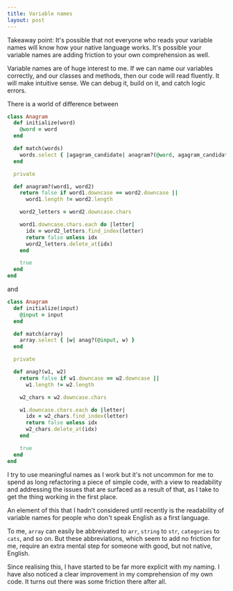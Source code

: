 ```yaml
---
title: Variable names
layout: post
---
```

Takeaway point: It's possible that not everyone who reads your variable names will know how your native language works. It's possible your variable names are adding friction to your own comprehension as well. 

Variable names are of huge interest to me. If we can name our variables correctly, and our classes and methods, then our code will read fluently. It will make intuitive sense. We can debug it, build on it, and catch logic errors. 

There is a world of difference between 

```ruby
class Anagram
  def initialize(word)
    @word = word
  end

  def match(words)
    words.select { |agagram_candidate| anagram?(@word, agagram_candidate) }
  end

  private

  def anagram?(word1, word2)
    return false if word1.downcase == word2.downcase ||
      word1.length != word2.length

    word2_letters = word2.downcase.chars

    word1.downcase.chars.each do |letter|
      idx = word2_letters.find_index(letter)
      return false unless idx
      word2_letters.delete_at(idx)
    end

    true
  end
end
```
and
```ruby
class Anagram
  def initialize(input)
    @input = input
  end

  def match(array)
    array.select { |w| anag?(@input, w) }
  end

  private

  def anag?(w1, w2)
    return false if w1.downcase == w2.downcase ||
      w1.length != w2.length

    w2_chars = w2.downcase.chars

    w1.downcase.chars.each do |letter|
      idx = w2_chars.find_index(letter)
      return false unless idx
      w2_chars.delete_at(idx)
    end

    true
  end
end

```

I try to use meaningful names as I work but it's not uncommon for me to spend as long refactoring a piece of simple code, with a view to readability and addressing the issues that are surfaced as a result of that, as I take to get the thing working in the first place. 

An element of this that I hadn't considered until recently is the readability of variable names for people who don't speak English as a first language. 

To me, `array` can easily be abbreivated to `arr`, `string` to `str`, `categories` to `cats`, and so on. But these abbreviations, which seem to add no friction for me, require an extra mental step for someone with good, but not native, English. 

Since realising this, I have started to be far more explicit with my naming. I have also noticed a clear improvement in my comprehension of my own code. It turns out there was some friction there after all. 
